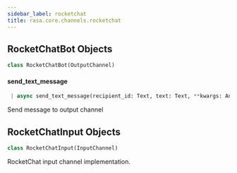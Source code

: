 ```yaml
---
sidebar_label: rocketchat
title: rasa.core.channels.rocketchat
---
```


## RocketChatBot Objects

```python
class RocketChatBot(OutputChannel)
```

#### send\_text\_message

```python
 | async send_text_message(recipient_id: Text, text: Text, **kwargs: Any) -> None
```

Send message to output channel

## RocketChatInput Objects

```python
class RocketChatInput(InputChannel)
```

RocketChat input channel implementation.

